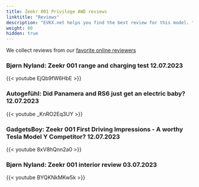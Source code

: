 ```yaml
---
title: Zeekr 001 Privilege AWD reviews
linktitle: "Reviews"
description: "EVKX.net helps you find the best review for this model. "
weight: 80
hidden: true
---
```

We collect reviews from our [favorite online reviewers](/guides/evreviewers/)

### Bjørn Nyland: Zeekr 001 range and charging test 12.07.2023

{{< youtube EjQb9fW6HbE >}}

### Autogefühl: Did Panamera and RS6 just get an electric baby? 12.07.2023

{{< youtube _KnRO2Eq3UY >}}

### GadgetsBoy: Zeekr 001 First Driving Impressions - A worthy Tesla Model Y Competitor? 12.07.2023

{{< youtube 8xV8hQnn2a0 >}}

### Bjørn Nyland: Zeekr 001 interior review 03.07.2023

{{< youtube BYQKNkMKw5k >}}

